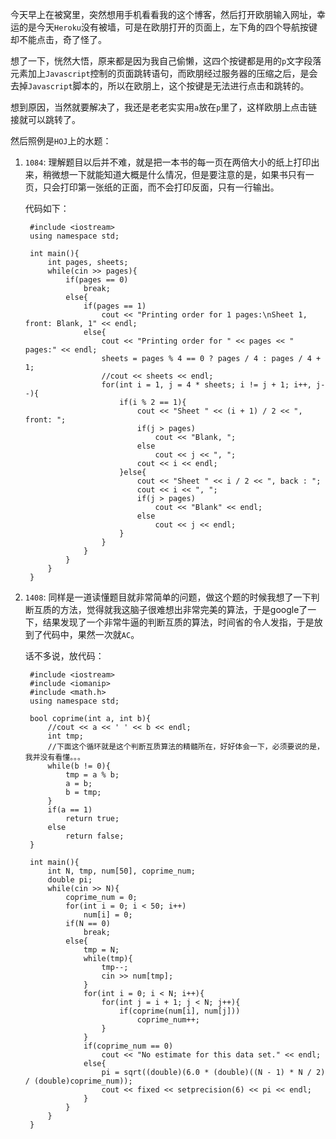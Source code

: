 今天早上在被窝里，突然想用手机看看我的这个博客，然后打开欧朋输入网址，幸运的是今天`Heroku`没有被墙，可是在欧朋打开的页面上，左下角的四个导航按键却不能点击，奇了怪了。  

想了一下，恍然大悟，原来都是因为我自己偷懒，这四个按键都是用的`p`文字段落元素加上`Javascript`控制的页面跳转语句，而欧朋经过服务器的压缩之后，是会去掉`Javascript`脚本的，所以在欧朋上，这个按键是无法进行点击和跳转的。  

想到原因，当然就要解决了，我还是老老实实用`a`放在`p`里了，这样欧朋上点击链接就可以跳转了。  

然后照例是`HOJ`上的水题：  

1. `1084`: 理解题目以后并不难，就是把一本书的每一页在两倍大小的纸上打印出来，稍微想一下就能知道大概是什么情况，但是要注意的是，如果书只有一页，只会打印第一张纸的正面，而不会打印反面，只有一行输出。  
   
   代码如下：
   
        #include <iostream>
        using namespace std;

        int main(){
            int pages, sheets;
            while(cin >> pages){
                if(pages == 0)
                    break;
                else{
                    if(pages == 1)
                        cout << "Printing order for 1 pages:\nSheet 1, front: Blank, 1" << endl;
                    else{
                        cout << "Printing order for " << pages << " pages:" << endl;
                        sheets = pages % 4 == 0 ? pages / 4 : pages / 4 + 1;
                        //cout << sheets << endl;
                        for(int i = 1, j = 4 * sheets; i != j + 1; i++, j--){
                            if(i % 2 == 1){
                                cout << "Sheet " << (i + 1) / 2 << ", front: ";
                                if(j > pages)
                                    cout << "Blank, ";
                                else
                                    cout << j << ", ";
                                cout << i << endl;
                            }else{
                                cout << "Sheet " << i / 2 << ", back : ";
                                cout << i << ", ";
                                if(j > pages)
                                    cout << "Blank" << endl;
                                else
                                    cout << j << endl;
                            }
                        }
                    }
                }
            }
        }
		
2. `1408`: 同样是一道读懂题目就非常简单的问题，做这个题的时候我想了一下判断互质的方法，觉得就我这脑子很难想出非常完美的算法，于是google了一下，结果发现了一个非常牛逼的判断互质的算法，时间省的令人发指，于是放到了代码中，果然一次就`AC`。  

	话不多说，放代码：
	
        #include <iostream>
        #include <iomanip>
        #include <math.h>
        using namespace std;
        
        bool coprime(int a, int b){
            //cout << a << ' ' << b << endl;
            int tmp;
            //下面这个循环就是这个判断互质算法的精髓所在，好好体会一下，必须要说的是，我并没有看懂。。。
            while(b != 0){
                tmp = a % b;
                a = b;
                b = tmp;
            }
            if(a == 1)
                return true;
            else
                return false;
        }

        int main(){
            int N, tmp, num[50], coprime_num;
            double pi;
            while(cin >> N){
                coprime_num = 0;
                for(int i = 0; i < 50; i++)
                    num[i] = 0;
                if(N == 0)
                    break;
                else{
                    tmp = N;
                    while(tmp){
                        tmp--;
                        cin >> num[tmp];
                    }
                    for(int i = 0; i < N; i++){
                        for(int j = i + 1; j < N; j++){
                            if(coprime(num[i], num[j]))
                                coprime_num++;
                        }
                    }
                    if(coprime_num == 0)
                        cout << "No estimate for this data set." << endl;
                    else{
                        pi = sqrt((double)(6.0 * (double)((N - 1) * N / 2) / (double)coprime_num));
                        cout << fixed << setprecision(6) << pi << endl;
                    }
                }
            }
        }